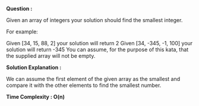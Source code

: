 **Question :**

Given an array of integers your solution should find the smallest integer.

For example:

Given [34, 15, 88, 2] your solution will return 2
Given [34, -345, -1, 100] your solution will return -345
You can assume, for the purpose of this kata, that the supplied array will not be empty.


**Solution Explanation :**

We can assume the first element of the given array as the smallest and compare it with the other elements to find the smallest number.


**Time Complexity : O(n)**